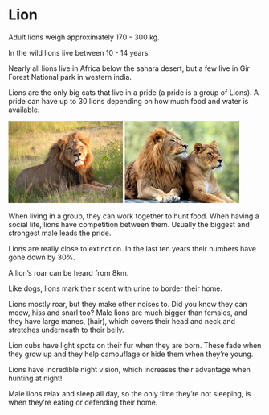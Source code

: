 # Lion

Adult lions weigh approximately 170 - 300 kg.

In the wild lions live between 10 - 14 years.

Nearly all lions live in Africa below the sahara desert, but a few live in Gir Forest National park in western india.
 
Lions are the only big cats that live in a pride (a pride is a group of Lions). A pride can have up to 30 lions depending on how much food and water is available.

![lion1](lion1.png) ![lion2](lion2.png)

When living in a group, they can work together to hunt food. When having a social life, lions have competition between them. Usually the biggest and strongest male leads the pride.

Lions are really close to extinction. In the last ten years their numbers have gone down by 30%. 

A lion’s roar can be heard from 8km.

Like dogs, lions mark their scent with urine to border their home.

Lions mostly roar, but they make other noises to. Did you know they can meow, hiss and snarl too? Male lions are much bigger than females, and they have large manes, (hair), which covers their head and neck and stretches underneath to their belly.

Lion cubs have light spots on their fur when they are born. These fade when they grow up and they help camouflage or hide them when they’re young.

 Lions have incredible night vision, which increases their advantage when hunting at night!

Male lions relax and sleep all day, so the only time they’re not sleeping, is when they’re eating or defending their home.

